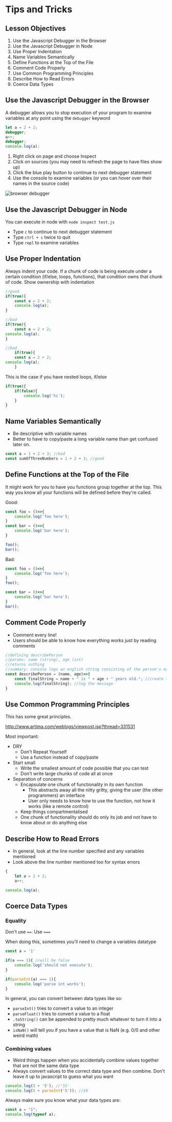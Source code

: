 # Tips and Tricks

## Lesson Objectives

1. Use the Javascript Debugger in the Browser
1. Use the Javascript Debugger in Node
1. Use Proper Indentation
1. Name Variables Semantically
1. Define Functions at the Top of the File
1. Comment Code Properly
1. Use Common Programming Principles
1. Describe How to Read Errors
1. Coerce Data Types

## Use the Javascript Debugger in the Browser

A debugger allows you to stop execution of your program to examine variables at any point using the `debugger` keyword

```javascript
let a = 2 + 2;
debugger;
a++;
debugger;
console.log(a);
```

1. Right click on page and choose Inspect
1. Click on sources (you may need to refresh the page to have files show up)
1. Click the blue play button to continue to next debugger statement
1. Use the console to examine variables (or you can hover over their names in the source code)

![browser debugger](https://i.imgur.com/C0F2tTB.png)

## Use the Javascript Debugger in Node

You can execute in node with `node inspect test.js`

- Type `c` to continue to next debugger statement
- Type `ctrl + c` twice to quit
- Type `repl` to examine variables

## Use Proper Indentation

Always indent your code.  If a chunk of code is being execute under a certain condition (if/else, loops, functions), that condition owns that chunk of code.  Show ownership with indentation

```javascript
//good
if(true){
    const a = 2 + 2;
    console.log(a);
}

//bad
if(true){
    const a = 2 + 2;
console.log(a);
}

//bad
    if(true){
    const a = 2 + 2;
console.log(a);
    }
```

This is the case if you have nested loops, if/else

```javascript
if(true){
    if(false){
        console.log('hi');
    }
}
```

## Name Variables Semantically

- Be descriptive with variable names
- Better to have to copy/paste a long variable name than get confused later on.

```javascript
const a = 1 + 2 + 3; //bad
const sumOfThreeNumbers = 1 + 2 + 3; //good
```

## Define Functions at the Top of the File

It might work for you to have you functions group together at the top.  This way you know all your functions will be defined before they're called.

Good:
```javascript
const foo = ()=>{
    console.log('foo here');
}
const bar = ()=>{
    console.log('bar here');
}

foo();
bar();
```

Bad:
```javascript
const foo = ()=>{
    console.log('foo here');
}
foo();

const bar = ()=>{
    console.log('bar here');
}
bar();
```

## Comment Code Properly

- Comment every line!
- Users should be able to know how everything works just by reading comments

```javascript
//defining describePerson
//params: name (string), age (int)
//returns nothing
//summary: console logs an english string consisting of the person's name and how old they are
const describePerson = (name, age)=>{
    const finalString = name + " is " + age + " years old."; //create the message
    console.log(finalString); //log the message
}
```

## Use Common Programming Principles

This has some great principles.

http://www.artima.com/weblogs/viewpost.jsp?thread=331531

Most important:

- DRY
    - Don't Repeat Yourself
    - Use a function instead of copy/paste
- Start small
    - Write the smallest amount of code possible that you can test
    - Don't write large chunks of code all at once
- Separation of concerns
    - Encapsulate one chunk of functionality in its own function
        - This abstracts away all the nitty gritty, giving the user (the other programmers) an interface
        - User only needs to know how to use the function, not how it works (like a remote control)
    - Keep things compartmentalised
    - One chunk of functionality should do only its job and not have to know about or do anything else

## Describe How to Read Errors

- In general, look at the line number specified and any variables mentioned
- Look above the line number mentioned too for syntax errors

```javascript
{
    let a = 2 + 2;
    a++;

console.log(a);
```

## Coerce Data Types

### Equality

Don't use `==`.  Use `===`

When doing this, sometimes you'll need to change a variables datatype

```javascript
const a = '1'

if(a === 1){ //will be false
    console.log('should not execute');
}

if(parseInt(a) === 1){
    console.log('parse int works');
}
```

In general, you can convert between data types like so:

- `parseInt()` tries to convert a value to an integer
- `parseFloat()` tries to convert a value to a float
- `.toString()` can be appended to pretty much whatever to turn it into a string
- `isNaN()` will tell you if you have a value that is NaN (e.g. 0/0 and other weird math)

### Combining values

- Weird things happen when you accidentally combine values together that are not the same data type
- Always convert values to the correct data type and then combine.  Don't leave it up to javascript to guess what you want

```javascript
console.log(5 + '5'); //'55'
console.log(5 + parseInt('5')); //10
```

Always make sure you know what your data types are:

```javascript
const a = "1";
console.log(typeof a);
```

